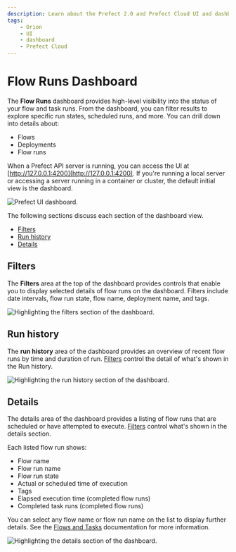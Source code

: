 ```yaml
---
description: Learn about the Prefect 2.0 and Prefect Cloud UI and dashboard.
tags:
    - Orion
    - UI
    - dashboard
    - Prefect Cloud
---
```


# Flow Runs Dashboard

The **Flow Runs** dashboard provides high-level visibility into the status of your flow and task runs. From the dashboard, you can filter results to explore specific run states, scheduled runs, and more. You can drill down into details about: 

- Flows
- Deployments
- Flow runs

When a Prefect API server is running, you can access the UI at [http://127.0.0.1:4200](http://127.0.0.1:4200). If you're running a local server or accessing a server running in a container or cluster, the default initial view is the dashboard.

![Prefect UI dashboard.](/img/ui/orion-dashboard.png)

The following sections discuss each section of the dashboard view.

- [Filters](#filters)
- [Run history](#run-history)
- [Details](#details)

## Filters

The **Filters** area at the top of the dashboard provides controls that enable you to display selected details of flow runs on the dashboard. Filters include date intervals, flow run state, flow name, deployment name, and tags. 

![Highlighting the filters section of the dashboard.](/img/ui/orion-dash-filters.png)

## Run history

The **run history** area of the dashboard provides an overview of recent flow runs by time and duration of run. [Filters](#filters) control the detail of what's shown in the Run history.

![Highlighting the run history section of the dashboard.](/img/ui/orion-dash-history.png)

## Details

The details area of the dashboard provides a listing of flow runs that are scheduled or have attempted to execute. [Filters](#filters) control what's shown in the details section. 

Each listed flow run shows: 

- Flow name
- Flow run name
- Flow run state
- Actual or scheduled time of execution
- Tags
- Elapsed execution time (completed flow runs)
- Completed task runs (completed flow runs)

You can select any flow name or flow run name on the list to display further details. See the [Flows and Tasks](/ui/flows-and-tasks/) documentation for more information.

![Highlighting the details section of the dashboard.](/img/ui/orion-dash-details.png)